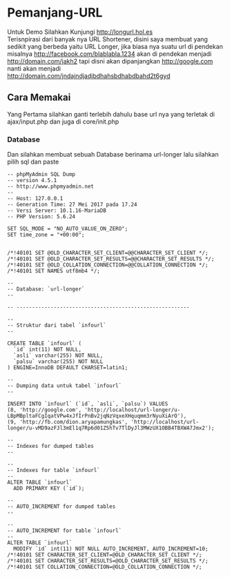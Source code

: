 # Pemanjang-URL
Untuk Demo Silahkan Kunjungi http://longurl.hol.es<br>
Terisnpirasi dari banyak nya URL Shortener, disini saya membuat yang sedikit yang berbeda yaitu URL Longer,
 jika biasa nya suatu url di pendekan misalnya http://facebook.com/blablabla.1234 akan di pendekan menjadi http://domain.com/jakh2 tapi disni akan dipanjangkan http://google.com nanti akan menjadi http://domain.com/jndajndjadjbdhahsbdhabdbahd2t6gyd

## Cara Memakai
Yang Pertama silahkan ganti terlebih dahulu base url nya yang terletak di ajax/input.php dan juga di core/init.php

### Database
Dan silahkan membuat sebuah Database berinama url-longer lalu silahkan pilih sql dan paste
```
-- phpMyAdmin SQL Dump
-- version 4.5.1
-- http://www.phpmyadmin.net
--
-- Host: 127.0.0.1
-- Generation Time: 27 Mei 2017 pada 17.24
-- Versi Server: 10.1.16-MariaDB
-- PHP Version: 5.6.24

SET SQL_MODE = "NO_AUTO_VALUE_ON_ZERO";
SET time_zone = "+00:00";


/*!40101 SET @OLD_CHARACTER_SET_CLIENT=@@CHARACTER_SET_CLIENT */;
/*!40101 SET @OLD_CHARACTER_SET_RESULTS=@@CHARACTER_SET_RESULTS */;
/*!40101 SET @OLD_COLLATION_CONNECTION=@@COLLATION_CONNECTION */;
/*!40101 SET NAMES utf8mb4 */;

--
-- Database: `url-longer`
--

-- --------------------------------------------------------

--
-- Struktur dari tabel `infourl`
--

CREATE TABLE `infourl` (
  `id` int(11) NOT NULL,
  `asli` varchar(255) NOT NULL,
  `palsu` varchar(255) NOT NULL
) ENGINE=InnoDB DEFAULT CHARSET=latin1;

--
-- Dumping data untuk tabel `infourl`
--

INSERT INTO `infourl` (`id`, `asli`, `palsu`) VALUES
(8, 'http://google.com', 'http://localhost/url-longer/u-LBpMBpltaFCgIqatVPw4xJfIrPnBv2jqNzVqxeXHquqmm3rNyuXiArO'),
(9, 'http://fb.com/dion.aryapamungkas', 'http://localhost/url-longer/u-vMD9azFJl3mEl1q7Rp6d01Z5hTv7TlDyJl3MWzUX1OBB4TBXWA7Jmx2');

--
-- Indexes for dumped tables
--

--
-- Indexes for table `infourl`
--
ALTER TABLE `infourl`
  ADD PRIMARY KEY (`id`);

--
-- AUTO_INCREMENT for dumped tables
--

--
-- AUTO_INCREMENT for table `infourl`
--
ALTER TABLE `infourl`
  MODIFY `id` int(11) NOT NULL AUTO_INCREMENT, AUTO_INCREMENT=10;
/*!40101 SET CHARACTER_SET_CLIENT=@OLD_CHARACTER_SET_CLIENT */;
/*!40101 SET CHARACTER_SET_RESULTS=@OLD_CHARACTER_SET_RESULTS */;
/*!40101 SET COLLATION_CONNECTION=@OLD_COLLATION_CONNECTION */;

```
